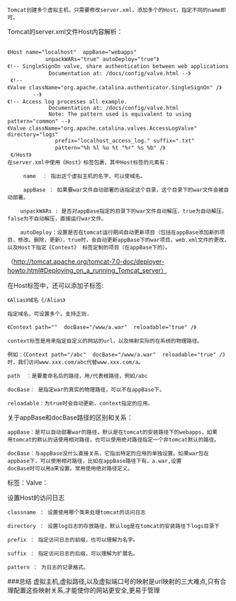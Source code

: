     Tomcat创建多个虚拟主机，只需要修改server.xml，添加多个的Host，指定不同的name即可。

Tomcat的server.xml文件Host内容解析：
```

《Host name="localhost"  appBase="webapps"
            unpackWARs="true" autoDeploy="true"》
《!-- SingleSignOn valve, share authentication between web applications
             Documentation at: /docs/config/valve.html --》
 《!--
《Valve className="org.apache.catalina.authenticator.SingleSignOn" /》
        --》
《!-- Access log processes all example.
             Documentation at: /docs/config/valve.html
             Note: The pattern used is equivalent to using pattern="common" --》
《Valve className="org.apache.catalina.valves.AccessLogValve" directory="logs"
               prefix="localhost_access_log." suffix=".txt"
               pattern="%h %l %u %t "%r" %s %b" /》
 《/Host》
在server.xml中使用《Host》标签包裹，其中Host标签的元素有：

     name  ： 指出这个虚拟主机的名字，可以使域名。

     appBase ： 如果要war文件自动部署的话指定这个目录，这个目录下的war文件会被自动部署。

    unpackWARs : 是否对appBase指定的目录下的war文件自动解压，true为自动解压，false为不自动解压，直接运行war文件。

    autoDeploy：设置是否在tomcat运行期间自动更新项目（包括在appBase添加新的项目，修改，删除，更新），true时，会自动更新appBase下的war项目，web.xml文件的更改，以及Host下指定《Context》 标签定制的项目（在appBase下的）。
```
（http://tomcat.apache.org/tomcat-7.0-doc/deployer-howto.html#Deploying_on_a_running_Tomcat_server）


在Host标签中，还可以添加子标签:
```
《Alias》域名《/Alias》

指定域名，可设置多个。支持正则.

《Context path=""  docBase="/www/a.war"  reloadable="true" /》

context标签是用来指定自定义的网站的url，以及映射实际的在系统的物理路径。

例如：《Context path="/abc"  docBase="/www/a.war"  reloadable="true" /》时，我们访问www.xxx.com/abc代替www.xxx.com/a。
```
    path  ：是要重命名后的路径，用/代表根路径，例如/abc

    docBase： 是指定war的真实的物理路径，可以不在appBase下。

    reloadable：为true时会自动更新，context指定的应用。


关于appBase和docBase路径的区别和关系：

    appBase：是可以自动部署war的路径，默认是在tomcat的安装路径下的webapps，如果                       用tomcat的默认的话使用相对路径，也可以使用绝对路径指定一个非tomcat默认的路径。

    docBase：与appBase没什么直接关系，它指出特定的应用的单独设置。如果war包在                            appbase下，可以使用相对路径，比如在appBase路径下有，a.war,设置                                docBase时可以用a来设置。常用使用绝对路径定义。


标签：Valve：

设置Host的访问日志

    classname ： 设置使用哪个类来处理tomcat的访问日志

    directory ： 设置log日志的存放路径，默认log是在tomcat的安装路径下logs目录下

    prefix ： 指定访问日志的前缀，也可以理解为名字。

    suffix ： 指定访问日志的后缀，可以理解为扩展名。

    pattern ： 为日志的记录格式。


###总结
虚拟主机,虚拟路径,以及虚拟端口号的映射是url映射的三大难点,只有合理配置这些映射关系,才能使你的网站更安全,更易于管理